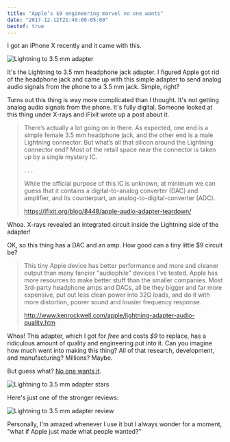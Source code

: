 ```yaml
---
title: "Apple’s $9 engineering marvel no one wants"
date: "2017-12-12T21:40:00-05:00"
bestof: true
---
```


I got an iPhone X recently and it came with this.

![Lightning to 3.5 mm adapter](/img/2017/12/lightning-adapter.png)

It's the Lightning to 3.5 mm headphone jack adapter. I figured Apple got rid of the headphone
jack and came up with this simple adapter to send analog audio signals from the phone to a
3.5 mm jack. Simple, right?

Turns out this thing is way more complicated than I thought. It's not getting analog audio signals
from the phone. It's fully digital. Someone looked at this thing under X-rays and iFixit wrote up a post
about it.

> There’s actually a lot going on in there. As expected, one end is a simple female 3.5 mm headphone jack, and the other end is a male Lightning connector. But what’s all that silicon around the Lightning connector end? Most of the retail space near the connector is taken up by a single mystery IC.
>
> . . .
>
> While the official purpose of this IC is unknown, at minimum we can guess that it contains a digital-to-analog converter (DAC) and amplifier, and its counterpart, an analog-to-digital-converter (ADC).
>
> https://ifixit.org/blog/8448/apple-audio-adapter-teardown/

Whoa. X-rays revealed an integrated circuit inside the Lightning side of the adapter!

OK, so this thing has a DAC and an amp. How good can a tiny little $9 circuit be?

> This tiny Apple device has better performance and more and cleaner output than many fancier "audiophile" devices I've tested. Apple has more resources to make better stuff than the smaller companies. Most 3rd-party headphone amps and DACs, all be they bigger and far more expensive, put out less clean power into 32Ω loads, and do it with more distortion, poorer sound and lousier frequency response.
>
> http://www.kenrockwell.com/apple/lightning-adapter-audio-quality.htm

Whoa! This adapter, which I got for *free* and costs *$9* to replace, has a ridiculous amount of
quality and engineering put into it. Can you imagine how much went into making this thing? All of that
research, development, and manufacturing? Millions? Maybe.

But guess what? [No one wants it](https://www.apple.com/shop/product/MMX62AM/A/lightning-to-35-mm-headphone-jack-adapter).

![Lightning to 3.5 mm adapter stars](/img/2017/12/adapter-stars.png)

Here's just one of the stronger reviews:

![Lightning to 3.5 mm adapter review](/img/2017/12/adapter-review.png)

Personally, I'm amazed whenever I use it but I always wonder for a moment, "what if Apple just made
what people wanted?"
